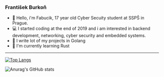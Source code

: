 ### František Burkoň
- 👋 Hello, i'm Fabucik, 17 year old Cyber Secuity student at SSPŠ in Prague.
- 💻 I started coding at the end of 2019 and i am interested in backend development, networking, cyber security and embedded systems.
- 🐹 I write lot of my projects in Golang
- 🦀 I'm currently learning Rust

---

[![Top Langs](https://github-readme-stats.vercel.app/api/top-langs/?username=Fabucik&theme=onedark)](https://github.com/anuraghazra/github-readme-stats)

![Anurag's GitHub stats](https://github-readme-stats.vercel.app/api?username=Fabucik&theme=onedark&show_icons=true)
